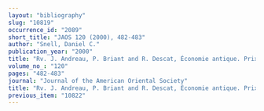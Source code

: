 ```yaml
---
layout: "bibliography"
slug: "10819"
occurrence_id: "2089"
short_title: "JAOS 120 (2000), 482-483"
author: "Snell, Daniel C."
publication_year: "2000"
title: "Rv. J. Andreau, P. Briant and R. Descat, Économie antique. Prix et formation des prix dans les économies antiques (Entretiens d´Archéologie et d´Histoire 3)"
volume_no_: "120"
pages: "482-483"
journal: "Journal of the American Oriental Society"
title: "Rv. J. Andreau, P. Briant and R. Descat, Économie antique. Prix et formation des prix dans les économies antiques (Entretiens d´Archéologie et d´Histoire 3)"
previous_item: "10822"
---
```


